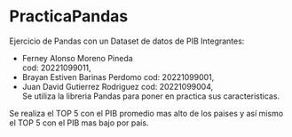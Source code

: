 # PracticaPandas
Ejercicio de Pandas con un Dataset de datos de PIB 
Integrantes:  
- Ferney Alonso Moreno Pineda  
              cod: 20221099011,
- Brayan Estiven Barinas Perdomo
              cod: 20221099001,
- Juan David Gutierrez Rodriguez
              cod: 20221099004,
              <br> Se utiliza la libreria Pandas para poner en practica sus caracteristicas.

Se realiza el TOP 5 con el PIB promedio mas alto de los paises y así mismo el TOP 5 con el PIB mas bajo por pais.
